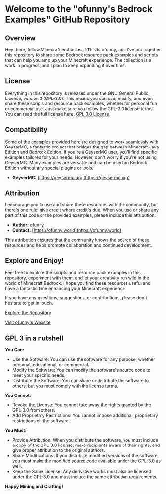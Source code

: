 # Welcome to the "ofunny's Bedrock Examples" GitHub Repository

## Overview

Hey there, fellow Minecraft enthusiasts! This is ofunny, and I've put together this repository to share some Bedrock resource pack examples and scripts that can help you amp up your Minecraft experience. The collection is a work in progress, and I plan to keep expanding it over time.

## License

Everything in this repository is released under the GNU General Public License, version 3 (GPL-3.0). This means you can use, modify, and even share these scripts and resource pack examples, whether for personal fun or commercial use. Just make sure you follow the GPL-3.0 license terms. You can read the full license here: [GPL-3.0 License](https://www.gnu.org/licenses/gpl-3.0.en.html).

## Compatibility

Some of the examples provided here are designed to work seamlessly with GeyserMC, a fantastic project that bridges the gap between Minecraft Java Edition and Bedrock Edition. If you're a GeyserMC user, you'll find specific examples tailored for your needs. However, don't worry if you're not using GeyserMC. Many examples are versatile and can be used on Bedrock Edition without any special plugins or tools.

- **GeyserMC:** [https://geysermc.org](https://geysermc.org)

## Attribution

I encourage you to use and share these resources with the community, but there's one rule: give credit where credit's due. When you use or share any part of this code or the provided examples, please include this attribution:

- **Author:** [ofunny](https://github.com/ofunnysBedrockExamples)
- **Contact:** [https://ofunny.world](https://ofunny.world)

This attribution ensures that the community knows the source of these resources and helps promote collaboration and continued development.

## Explore and Enjoy!

Feel free to explore the scripts and resource pack examples in this repository, experiment with them, and let your creativity run wild in the world of Minecraft Bedrock. I hope you find these resources useful and have a fantastic time enhancing your Minecraft experience.

If you have any questions, suggestions, or contributions, please don't hesitate to get in touch.

[Explore the Repository](https://github.com/ofunnysBedrockExamples)

[Visit ofunny's Website](https://ofunny.world)

## GPL 3 in a nutshell

**You Can:**
- Use the Software: You can use the software for any purpose, whether personal, educational, or commercial.
- Modify the Software: You can modify the software's source code to meet your specific needs.
- Distribute the Software: You can share or distribute the software to others, but you must comply with the license terms.

**You Cannot:**
- Revoke the License: You cannot take away the rights granted by the GPL-3.0 from others.
- Add Proprietary Restrictions: You cannot impose additional, proprietary restrictions on the software.

**You Must:**
- Provide Attribution: When you distribute the software, you must include a copy of the GPL-3.0 license, make recipients aware of their rights, and give proper attribution to the original authors.
- Share Modifications: If you distribute modified versions of the software, you must make the modified source code available under the GPL-3.0 as well.
- Keep the Same License: Any derivative works must also be licensed under the GPL-3.0 and must include the same attribution requirements.

**Happy Mining and Crafting!**
